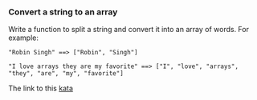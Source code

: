 ### Convert a string to an array

Write a function to split a string and convert it into an array of words. For example:
```
"Robin Singh" ==> ["Robin", "Singh"]

"I love arrays they are my favorite" ==> ["I", "love", "arrays", "they", "are", "my", "favorite"]  
```

The link to this [kata](https://www.codewars.com/kata/convert-a-string-to-an-array/javascript)
